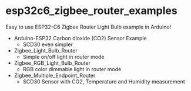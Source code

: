 # esp32c6_zigbee_router_examples
Easy to use ESP32-C6 Zigbee Router Light Bulb example in Arduino!

- Arduino-ESP32 Carbon dioxide (CO2) Sensor Example
  - SCD30 even simpler 
- Zigbee_Light_Bulb_Router
  - Simple on/off light in router mode
- Zigbee_RGB_Light_Bulb_Router
  - RGB color dimmable light in router mode
- Zigbee_Multiple_Endpoint_Router
  - SCD30 Sensor with CO2, Temperature and Humidity measurement
